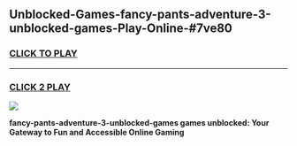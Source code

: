 
## Unblocked-Games-fancy-pants-adventure-3-unblocked-games-Play-Online-#7ve80
<h3>
<a href="https://premium.freeplayer.one?title=fancy-pants-adventure-3-unblocked-games&ref=27F">CLICK TO PLAY</a></h3>
<hr>

<h3>
<a href="https://premium.freeplayer.one?title=fancy-pants-adventure-3-unblocked-games&ref=27F">CLICK 2 PLAY</a>
  
</h3>

<a href="https://premium.freeplayer.one?title=fancy-pants-adventure-3-unblocked-games&ref=27F"><img src="https://clearcache.store/games.png"></a>


**fancy-pants-adventure-3-unblocked-games games unblocked: Your Gateway to Fun and Accessible Online Gaming**
